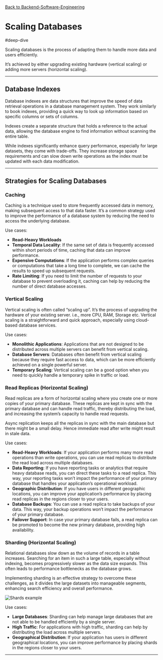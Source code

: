 [Back to Backend-Software-Engineering](backend-software-engineering-hub.md)

# Scaling Databases

#deep-dive

Scaling databases is the process of adapting them to handle more data and users efficiently.

It’s achieved by either upgrading existing hardware (vertical scaling) or adding more servers (horizontal scaling).

---
## Database Indexes

Database indexes are data structures that improve the speed of data retrieval operations in a database management system. They work similarly to book indexes, providing a quick way to look up information based on specific columns or sets of columns.

Indexes create a separate structure that holds a reference to the actual data, allowing the database engine to find information without scanning the entire table.

While indexes significantly enhance query performance, especially for large datasets, they come with trade-offs. They increase storage space requirements and can slow down write operations as the index must be updated with each data modification.

---
## Strategies for Scaling Databases

### Caching

Caching is a technique used to store frequently accessed data in memory, making subsequent access to that data faster. It’s a common strategy used to improve the performance of a database system by reducing the need to access the underlying database.

Use cases:

- **Read-Heavy Workloads**
- **Temporal Data Locality**: If the same set of data is frequently accessed within short periods of time, caching that data can improve performance.
- **Expensive Computations**: If the application performs complex queries or computations that take a long time to complete, we can cache the results to speed up subsequent requests.
- **Rate Limiting**: If you need to limit the number of requests to your database to prevent overloading it, caching can help by reducing the number of direct database accesses.

### Vertical Scaling

Vertical scaling is often called “scaling up”. It’s the process of upgrading the hardware of your existing server. i.e., more CPU, RAM, Storage etc. Vertical scaling is a straightforward and quick approach, especially using cloud-based database services.

Use cases:

- **Monolithic Applications**: Applications that are not designed to be distributed across multiple servers can benefit from vertical scaling.
- **Database Servers**: Databases often benefit from vertical scaling because they require fast access to data, which can be more efficiently achieved on a single powerful server.
- **Temporary Scaling**: Vertical scaling can be a good option when you need to quickly handle a temporary spike in traffic or load.

### Read Replicas (Horizontal Scaling)

Read replicas are a form of horizontal scaling where you create one or more copies of your primary database. These replicas are kept in sync with the primary database and can handle read traffic, thereby distributing the load, and increasing the system’s capacity to handle read requests.

Async replication keeps all the replicas in sync with the main database but there might be a small delay. Hence immediate read after write might result in stale data.

Use cases:

- **Read-Heavy Workloads**: If your application performs many more read operations than write operations, you can use read replicas to distribute the read load across multiple databases.
- **Data Reporting**: If you have reporting tasks or analytics that require heavy database reads, you can direct these tasks to a read replica. This way, your reporting tasks won’t impact the performance of your primary database that handles your application’s operational workload.
- **Geographic Distribution**: If you have users in different geographic locations, you can improve your application’s performance by placing read replicas in the regions closer to your users.
- **Database Backups**: You can use a read replica to take backups of your data. This way, your backup operations won’t impact the performance of your primary database.
- **Failover Support**: In case your primary database fails, a read replica can be promoted to become the new primary database, providing high availability.

### Sharding (Horizontal Scaling)

Relational databases slow down as the volume of records in a table increases. Searching for an item in such a large table, especially without indexing, becomes progressively slower as the data size expands. This often leads to performance bottlenecks as the database grows.

Implementing sharding is an effective strategy to overcome these challenges, as it divides the large datasets into manageable segments, enhancing search efficiency and overall performance.

![Shards example](shards-example.png)

Use cases:

- **Large Databases**: Sharding can help manage large databases that are not able to be handled efficiently by a single server.
- **High Traffic**: For applications with high traffic, sharding can help by distributing the load across multiple servers.
- **Geographical Distribution**: If your application has users in different geographical locations, you can improve performance by placing shards in the regions closer to your users.

---